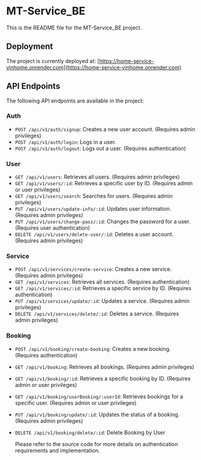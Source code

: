 # MT-Service_BE

This is the README file for the MT-Service_BE project.

## Deployment

The project is currently deployed at: [https://home-service-vinhome.onrender.com](https://home-service-vinhome.onrender.com)

## API Endpoints

The following API endpoints are available in the project:

### Auth

- `POST /api/v1/auth/signup`: Creates a new user account. (Requires admin privileges)
- `POST /api/v1/auth/login`: Logs in a user.
- `POST /api/v1/auth/logout`: Logs out a user. (Requires authentication)

### User

- `GET /api/v1/users`: Retrieves all users. (Requires admin privileges)
- `GET /api/v1/users/:id`: Retrieves a specific user by ID. (Requires admin or user privileges)
- `GET /api/v1/users/search`: Searches for users. (Requires admin privileges)
- `PUT /api/v1/users/update-info/:id`: Updates user information. (Requires admin privileges)
- `PUT /api/v1/users/change-pass/:id`: Changes the password for a user. (Requires user authentication)
- `DELETE /api/v1/users/delete-user/:id`: Deletes a user account. (Requires admin privileges)

### Service

- `POST /api/v1/services/create-service`: Creates a new service. (Requires admin privileges)
- `GET /api/v1/services`: Retrieves all services. (Requires authentication)
- `GET /api/v1/services/:id`: Retrieves a specific service by ID. (Requires authentication)
- `PUT /api/v1/services/update/:id`: Updates a service. (Requires admin privileges)
- `DELETE /api/v1/services/delete/:id`: Deletes a service. (Requires admin privileges)

### Booking

- `POST /api/v1/booking/create-booking`: Creates a new booking. (Requires authentication)
- `GET /api/v1/booking`: Retrieves all bookings. (Requires admin privileges)
- `GET /api/v1/booking/:id`: Retrieves a specific booking by ID. (Requires admin or user privileges)
- `GET /api/v1/booking/userBooking/:userId`: Retrieves bookings for a specific user. (Requires admin or user privileges)
- `PUT /api/v1/booking/update/:id`: Updates the status of a booking. (Requires admin privileges)
- `DELETE /api/v1/booking/delete/:id`: Delete Booking by User

  Please refer to the source code for more details on authentication requirements and implementation.
